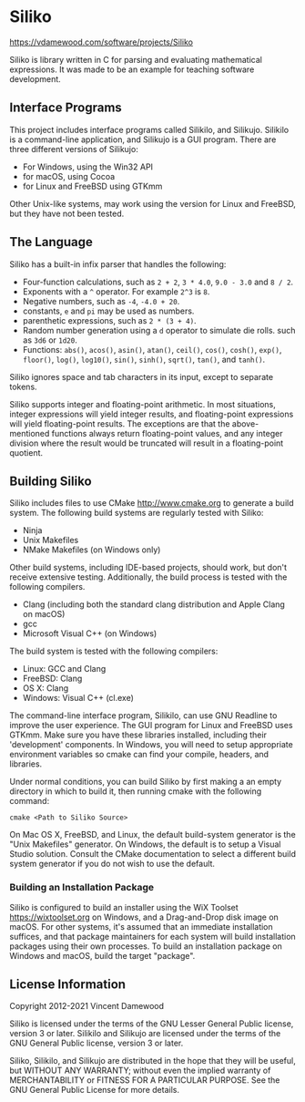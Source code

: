 # Siliko

<https://vdamewood.com/software/projects/Siliko>

Siliko is library written in C for parsing and evaluating
mathematical expressions. It was made to be an example for teaching
software development.

## Interface Programs

This project includes interface programs called Silikilo, and
Silikujo. Silikilo is a command-line application, and Silikujo is
a GUI program. There are three different versions of Silikujo:

* For Windows, using the Win32 API
* for macOS, using Cocoa
* for Linux and FreeBSD using GTKmm

Other Unix-like systems, may work using the version for Linux and
FreeBSD, but they have not been tested.

## The Language

Siliko has a built-in infix parser that handles the following:

* Four-function calculations, such as `2 + 2`, `3 * 4.0`, `9.0 - 3.0`
  and `8 / 2`.
* Exponents with a `^` operator. For example `2^3` is `8`.
* Negative numbers, such as `-4`, `-4.0 + 20`.
* constants, `e` and `pi` may be used as numbers.
* parenthetic expressions, such as `2 * (3 + 4)`.
* Random number generation using a `d` operator to simulate die rolls.
  such as `3d6` or `1d20`.
* Functions: `abs()`, `acos()`, `asin()`, `atan()`, `ceil()`, `cos()`,
  `cosh()`, `exp()`, `floor()`, `log()`, `log10()`, `sin()`, `sinh()`,
  `sqrt()`, `tan()`, and `tanh()`.

Siliko ignores space and tab characters in its input, except to
separate tokens.

Siliko supports integer and floating-point arithmetic. In most
situations, integer expressions will yield integer results, and
floating-point expressions will yield floating-point results. The
exceptions are that the above-mentioned functions always return
floating-point values, and any integer division where the result would
be truncated will result in a floating-point quotient.

## Building Siliko

Siliko includes files to use CMake <http://www.cmake.org> to generate
a build system. The following build systems are regularly tested with
Siliko:

* Ninja
* Unix Makefiles
* NMake Makefiles (on Windows only)

Other build systems, including IDE-based projects, should work, but
don't receive extensive testing. Additionally, the build process is
tested with the following compilers.

* Clang (including both the standard clang distribution and Apple Clang
    on macOS)
* gcc
* Microsoft Visual C++ (on Windows)

The build system is tested with the following compilers:

* Linux: GCC and Clang
* FreeBSD: Clang
* OS X: Clang
* Windows: Visual C++ (cl.exe)

The command-line interface program, Silikilo, can use GNU Readline
to improve the user experience. The GUI program for Linux and FreeBSD
uses GTKmm. Make sure you have these libraries installed, including
their 'development' components. In Windows, you will need to setup
appropriate environment variables so cmake can find your compile,
headers, and libraries.

Under normal conditions, you can build Siliko by first making a
an empty directory in which to build it, then running cmake with the
following command:

```Command-Line
cmake <Path to Siliko Source>
```

On Mac OS X, FreeBSD, and Linux, the default build-system generator is
the "Unix Makefiles" generator.  On Windows, the default is to setup a
Visual Studio solution. Consult the CMake documentation to select a
different build system generator if you do not wish to use the default.

### Building an Installation Package

Siliko is configured to build an installer using the WiX Toolset
<https://wixtoolset.org> on Windows, and a Drag-and-Drop disk image on
macOS. For other systems, it's assumed that an immediate installation
suffices, and that package maintainers for each system will build
installation packages using their own processes. To build an
installation package on Windows and macOS, build the target "package".

## License Information

Copyright 2012-2021 Vincent Damewood

Siliko is licensed under the terms of the GNU Lesser General Public
license, version 3 or later. Silikilo and Silikujo are licensed
under the terms of the GNU General Public license, version 3 or later.

Siliko, Silikilo, and Silikujo are distributed in the hope that
they will be useful, but WITHOUT ANY WARRANTY; without even the implied
warranty of MERCHANTABILITY or FITNESS FOR A PARTICULAR PURPOSE. See the
GNU General Public License for more details.
